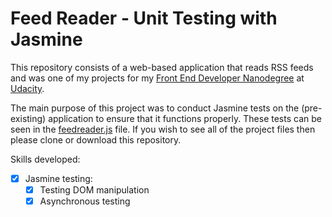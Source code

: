 # Feed Reader - Unit Testing with Jasmine

This repository consists of a web-based application that reads RSS feeds and was one of my projects for my [Front End Developer Nanodegree][1] at [Udacity][2].

The main purpose of this project was to conduct Jasmine tests on the (pre-existing) application to ensure that it functions properly. These tests can be seen in the [feedreader.js](frontend-nanodegree-feedreader-master/jasmine/spec/feedreader.js) file. If you wish to see all of the project files then please clone or download this repository.

Skills developed:

* [x] Jasmine testing:
   * [x] Testing DOM manipulation
   * [x] Asynchronous testing

[1]:https://eu.udacity.com/course/front-end-web-developer-nanodegree--nd001
[2]:https://eu.udacity.com/
